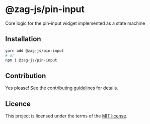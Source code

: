 # @zag-js/pin-input

Core logic for the pin-input widget implemented as a state machine

## Installation

```sh
yarn add @zag-js/pin-input
# or
npm i @zag-js/pin-input
```

## Contribution

Yes please! See the [contributing guidelines](https://github.com/chakra-ui/zag/blob/main/CONTRIBUTING.md) for details.

## Licence

This project is licensed under the terms of the [MIT license](https://github.com/chakra-ui/zag/blob/main/LICENSE).
